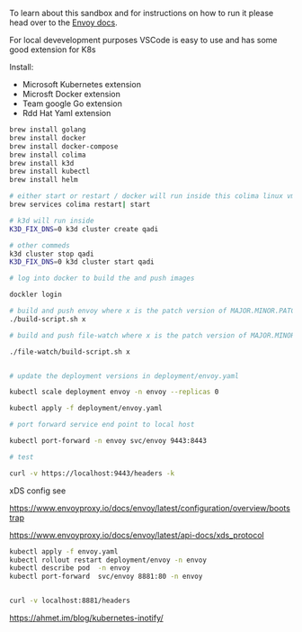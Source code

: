 To learn about this sandbox and for instructions on how to run it please head over
to the [Envoy docs](https://www.envoyproxy.io/docs/envoy/latest/start/sandboxes/golang.html).

For local devevelopment purposes VSCode is easy to use and has some good extension for K8s

Install:

- Microsoft Kubernetes extension
- Microsft Docker extension
- Team google Go extension
- Rdd Hat Yaml extension


```sh
brew install golang
brew install docker
brew install docker-compose
brew install colima
brew install k3d
brew install kubectl
brew install helm

# either start or restart / docker will run inside this colima linux vm
brew services colima restart| start

# k3d will run inside
K3D_FIX_DNS=0 k3d cluster create qadi

# other commeds 
k3d cluster stop qadi
K3D_FIX_DNS=0 k3d cluster start qadi

# log into docker to build the and push images

dockler login

# build and push envoy where x is the patch version of MAJOR.MINOR.PATCH
./build-script.sh x

# build and push file-watch where x is the patch version of MAJOR.MINOR.PATCH

./file-watch/build-script.sh x


# update the deployment versions in deployment/envoy.yaml

kubectl scale deployment envoy -n envoy --replicas 0

kubectl apply -f deployment/envoy.yaml

# port forward service end point to local host

kubectl port-forward -n envoy svc/envoy 9443:8443

# test

curl -v https://localhost:9443/headers -k


```


xDS config see

https://www.envoyproxy.io/docs/envoy/latest/configuration/overview/bootstrap

https://www.envoyproxy.io/docs/envoy/latest/api-docs/xds_protocol

```sh
kubectl apply -f envoy.yaml 
kubectl rollout restart deployment/envoy -n envoy
kubectl describe pod  -n envoy
kubectl port-forward  svc/envoy 8881:80 -n envoy


curl -v localhost:8881/headers
```


https://ahmet.im/blog/kubernetes-inotify/